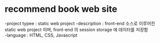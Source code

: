 # recommend book web site

-project typee : static web project 
-description : front-end 소스로 이루어진 static web project 이며, front-end 의 session storage 에 데이터를 저장함   
-language : HTML, CSS, Javascript  

